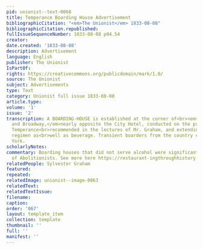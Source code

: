 ```yaml
---
pid: unionist--text-0068
title: Temperance Boarding House Advertisement
bibliographicCitation: "<em>The Unionist</em> 1833-08-08"
bibliographicCitation.republished: 
fullIssueSequenceNumber: 1833-08-08 p04.54
creator: 
date.created: '1833-08-08'
description: Advertisement
language: English
publisher: The Unionist
IsPartOf: 
rights: https://creativecommons.org/publicdomain/mark/1.0/
source: The Unionist
subject: Advertisements
type: Text
category: Unionist full issue 1833-08-08
article.type: 
volume: '1'
issue: '2'
transcription: A BOARDING-HOUSE is established at the corner of<br><em>Cedar-street
  and Broadway,</em>nearly opposite the City Hotel, conducted on the principles of
  Temperance<br>recommended in the lectures of Mr. Graham, and extending to diet and
  regimen as<br>well as beverage. Transient boarders from the country can be<br>accommodated.&nbsp;&nbsp;&nbsp;&nbsp;&nbsp;&nbsp;&nbsp;&nbsp;&nbsp;&nbsp;&nbsp;&nbsp;&nbsp;&nbsp;&nbsp;&nbsp;&nbsp;&nbsp;&nbsp;&nbsp;&nbsp;&nbsp;&nbsp;&nbsp;&nbsp;&nbsp;&nbsp;&nbsp;&nbsp;&nbsp;&nbsp;&nbsp;<br>New
  York.
scholarlyNotes: 
commentary: Boarding houses that did not serve alcohol were significant to the travels
  of Abolitionists. See more here https://restaurant-ingthroughhistory.com/tag/graham-boarding-houses/
relatedPeople: Sylvester Graham
featured: 
repeated: 
relatedImage: unionist--image-0063
relatedText: 
relatedTextIssue: 
filename: 
caption: 
order: '067'
layout: template_item
collection: template
thumbnail: ''
full: ''
manifest: ''
---
```

